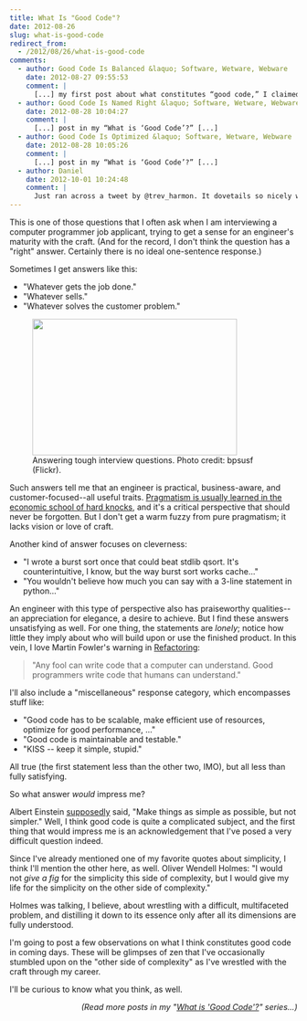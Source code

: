 ```yaml
---
title: What Is "Good Code"?
date: 2012-08-26
slug: what-is-good-code
redirect_from:
  - /2012/08/26/what-is-good-code
comments:
  - author: Good Code Is Balanced &laquo; Software, Wetware, Webware
    date: 2012-08-27 09:55:53
    comment: |
      [...] my first post about what constitutes “good code,” I claimed we were dealing with a complex question. This is why I distrust short [...]
  - author: Good Code Is Named Right &laquo; Software, Wetware, Webware
    date: 2012-08-28 10:04:27
    comment: |
      [...] post in my “What is ‘Good Code’?” [...]
  - author: Good Code Is Optimized &laquo; Software, Wetware, Webware
    date: 2012-08-28 10:05:26
    comment: |
      [...] post in my “What is ‘Good Code’?” [...]
  - author: Daniel
    date: 2012-10-01 10:24:48
    comment: |
      Just ran across a tweet by @trev_harmon. It dovetails so nicely with the Martin Fowler quote that I just had to repeat it: Dear communicators: I don't care if you understand complex thoughts or concepts, but rather if I do after listening to you. #simplify
---
```

This is one of those questions that I often ask when I am interviewing a computer programmer job applicant, trying to get a sense for an engineer's maturity with the craft. (And for the record, I don't think the question has a "right" answer. Certainly there is no ideal one-sentence response.)

Sometimes I get answers like this:
<ul>
	<li>"Whatever gets the job done."</li>
	<li>"Whatever sells."</li>
	<li>"Whatever solves the customer problem."</li>
</ul>
<figure><img class="   " title="Interview Questions" alt="" src="http://farm5.staticflickr.com/4027/4607151156_d8b9c7554d_o.jpg" width="358" height="239" /><figcion>Answering tough interview questions. Photo credit: bpsusf (Flickr).</figcaption></figure>

Such answers tell me that an engineer is practical, business-aware, and customer-focused--all useful traits. <a title="Earned Pragmatism" href="earned-pragmatism.md">Pragmatism is usually learned in the economic school of hard knocks</a>, and it's a critical perspective that should never be forgotten. But I don't get a warm fuzzy from pure pragmatism; it lacks vision or love of craft.

Another kind of answer focuses on cleverness:
<ul>
	<li>"I wrote a burst sort once that could beat stdlib qsort. It's counterintuitive, I know, but the way burst sort works cache..."</li>
	<li>"You wouldn't believe how much you can say with a 3-line statement in python..."</li>
</ul>
An engineer with this type of perspective also has praiseworthy qualities--an appreciation for elegance, a desire to achieve. But I find these answers unsatisfying as well. For one thing, the statements are <em>lonely</em>; notice how little they imply about who will build upon or use the finished product. In this vein, I love Martin Fowler's warning in <a title="Refactoring" href="http://martinfowler.com/books/refactoring.html" target="_blank">Refactoring</a>:
<blockquote>"Any fool can write code that a computer can understand. Good programmers write code that humans can understand."</blockquote>
I'll also include a "miscellaneous" response category, which encompasses stuff like:
<ul>
	<li>"Good code has to be scalable, make efficient use of resources, optimize for good performance, ..."</li>
	<li>"Good code is maintainable and testable."</li>
	<li>"KISS -- keep it simple, stupid."</li>
</ul>
All true (the first statement less than the other two, IMO), but all less than fully satisfying.

So what answer <em>would</em> impress me?

Albert Einstein <a title="supposedly" href="http://quoteinvestigator.com/2011/05/13/einstein-simple/#more-2363" target="_blank">supposedly</a> said, "Make things as simple as possible, but not simpler." Well, I think good code is quite a complicated subject, and the first thing that would impress me is an acknowledgement that I've posed a very difficult question indeed.

Since I've already mentioned one of my favorite quotes about simplicity, I think I'll mention the other here, as well. Oliver Wendell Holmes: "I would not <em>give a fig</em> for the simplicity this side of complexity, but I would give my life for the simplicity on the other side of complexity."

Holmes was talking, I believe, about wrestling with a difficult, multifaceted problem, and distilling it down to its essence only after all its dimensions are fully understood.

I'm going to post a few observations on what I think constitutes good code in coming days. These will be glimpses of zen that I've occasionally stumbled upon on the "other side of complexity" as I've wrestled with the craft through my career.

I'll be curious to know what you think, as well.
<p style="text-align:right;"><em>(Read more posts in my "<a href="/category/good-code/">What is 'Good Code'?</a>" series...)</em></p>
